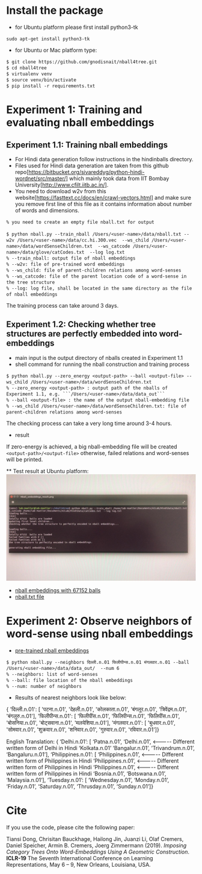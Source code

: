# Install the package

* for Ubuntu platform please first install python3-tk
```
sudo apt-get install python3-tk
```

* for Ubuntu or Mac platform type:

```
$ git clone https://github.com/gnodisnait/nball4tree.git
$ cd nball4tree
$ virtualenv venv
$ source venv/bin/activate
$ pip install -r requirements.txt

```

# Experiment 1:  Training and evaluating nball embeddings
## Experiment 1.1: Training nball embeddings
* For Hindi data generation follow instructions in the hindinballs directory.
* Files used for Hindi data generation are taken from this github repo[https://bitbucket.org/sivareddyg/python-hindi-wordnet/src/master/] which mainly took data from IIT Bombay University[http://www.cfilt.iitb.ac.in/]. 
* You need to download w2v from this website[https://fasttext.cc/docs/en/crawl-vectors.html] and make sure you remove first line of this file as it contains information about number of words and dimensions.
```
% you need to create an empty file nball.txt for output

$ python nball.py --train_nball /Users/<user-name>/data/nball.txt --w2v /Users/<user-name>/data/cc.hi.300.vec  --ws_child /Users/<user-name>/data/wordSenseChildren.txt  --ws_catcode /Users/<user-name>/data/glove/catCodes.txt  --log log.txt
% --train_nball: output file of nball embeddings
% --w2v: file of pre-trained word embeddings
% --ws_child: file of parent-children relations among word-senses
% --ws_catcode: file of the parent location code of a word-sense in the tree structure
% --log: log file, shall be located in the same directory as the file of nball embeddings
```
The training process can take around 3 days. 


## Experiment 1.2: Checking whether tree structures are perfectly embedded into word-embeddings
* main input is the output directory of nballs created in Experiment 1.1
* shell command for running the nball construction and training process
```
$ python nball.py --zero_energy <output-path> --ball <output-file> --ws_child /Users/<user-name>/data/wordSenseChildren.txt
% --zero_energy <output-path> : output path of the nballs of Experiment 1.1, e.g. ```/Users/<user-name>/data/data_out```
% --ball <output-file> : the name of the output nball-embedding file
% --ws_child /Users/<user-name>/data/wordSenseChildren.txt: file of parent-children relations among word-senses
```
The checking process can take a very long time around 3-4 hours.
* result

If zero-energy is achieved, a big nball-embedding file will be created ```<output-path>/<output-file>```
otherwise, failed relations and word-senses will be printed.

** Test result at Ubuntu platform:
![](https://github.com/fnc11/nball4tree/blob/master/pic/ubuntu_result.jpeg)
 
- [nball embeddings with 67152 balls](https://drive.google.com/open?id=1d-D7AF9rl2g_QFAGLD-m3N0DT_5-uZLS)
- [nball.txt file](https://drive.google.com/open?id=1JWNuc2eBTWDrbG1MCdHlWtxenGVKX8to) 

# Experiment 2: Observe neighbors of word-sense using nball embeddings
* [pre-trained nball embeddings](https://drive.google.com/open?id=1d-D7AF9rl2g_QFAGLD-m3N0DT_5-uZLS)
```
$ python nball.py --neighbors दिल्ली.n.01 फिलीपीन्स.n.01 मंगलवार.n.01 --ball /Users/<user-name>/data/data_out/  --num 6
% --neighbors: list of word-senses
% --ball: file location of the nball embeddings
% --num: number of neighbors
```

* Results of nearest neighbors look like below:

{   'दिल्ली.n.01': [   'पटना.n.01',
                       'देहली.n.01',
                       'कोलकाता.n.01',
                       'बंगलूर.n.01',
                       'त्रिवेंद्रम.n.01',
                       'बंगलुरु.n.01'],
    'फिलीपीन्स.n.01': [   'फिलीपींस.n.01',
                          'फिलिपीन्स.n.01',
                          'फिलिपींस.n.01',
                          'बोसनिया.n.01',
                          'बोट्सवाना.n.01',
                          'मलयेशिया.n.01'],
    'मंगलवार.n.01': [   'बुधवार.n.01',
                        'सोमवार.n.01',
                        'शुक्रवार.n.01',
                        'शनिवार.n.01',
                        'गुरुवार.n.01',
                        'रविवार.n.01']}

English Translation:
{ ‘Delhi.n.01’: [   ‘Patna.n.01’,
		‘Delhi.n.01’,  <----- Different written form of Delhi in Hindi
		‘Kolkata.n.01’
		‘Bangalur.n.01’,
		‘Trivandrum.n.01’,
		‘Bangaluru.n.01’],
‘Philippines.n.01’: [   ‘Philippines.n.01’,  <----- Different written form of Philippines in Hindi
		      ‘Philippines.n.01’,  <----- Different written form of Philippines in Hindi
		      ‘Philippines.n.01’,  <----- Different written form of Philippines in Hindi
		      ‘Bosnia.n.01’,
		      ‘Botswana.n.01’,
		      ‘Malaysia.n.01’],
‘Tuesday.n.01’: [   ‘Wednesday.n.01’,
		      ‘Monday.n.01’,
		      ‘Friday.n.01’,
		      ‘Saturday.n.01’,
		      ‘Thrusday.n.01’,
		      ‘Sunday.n.01’]}


# Cite

If you use the code, please cite the following paper:

Tiansi Dong, Chrisitan Bauckhage, Hailong Jin, Juanzi Li, Olaf Cremers, Daniel Speicher, Armin B. Cremers, Joerg Zimmermann (2019). *Imposing Category Trees Onto Word-Embeddings Using A Geometric Construction*. **ICLR-19** The Seventh International Conference on Learning Representations, May 6 – 9, New Orleans, Louisiana, USA.

